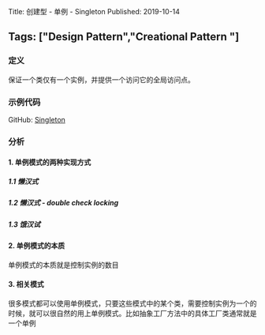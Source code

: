 Title: 创建型 - 单例 - Singleton
Published: 2019-10-14

Tags: ["Design Pattern","Creational Pattern "]
---
### 定义
保证一个类仅有一个实例，并提供一个访问它的全局访问点。

### 示例代码
GitHub: [Singleton](https://github.com/nightqbk/NK.DesignPattern/tree/master/NK.CreationalPatterns/NK.CreationalPatterns.Singleton)

### 分析

#### 1. 单例模式的两种实现方式

##### 1.1 懒汉式

##### 1.2 懒汉式 - double check locking

##### 1.3 饿汉试

#### 2. 单例模式的本质

单例模式的本质就是控制实例的数目

#### 3. 相关模式

很多模式都可以使用单例模式，只要这些模式中的某个类，需要控制实例为一个的时候，就可以很自然的用上单例模式。比如抽象工厂方法中的具体工厂类通常就是一个单例








